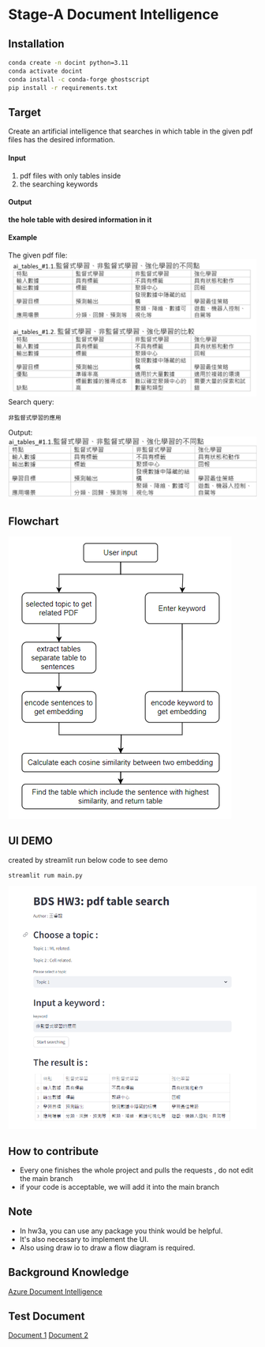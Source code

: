 # Stage-A Document Intelligence

## Installation

```bash
conda create -n docint python=3.11
conda activate docint
conda install -c conda-forge ghostscript
pip install -r requirements.txt
```

## Target

Create an artificial intelligence that searches in which table in the given pdf files has the desired information.  

#### Input

1. pdf files with only tables inside
2. the searching keywords

#### Output

**the hole table with desired information in it**

#### Example

The given pdf file:  
![image](https://github.com/Abclab123/HW3a/blob/26/images/example1.png)
Search query:  

```commandline
非監督式學習的應用
```

Output:
![image](https://github.com/Abclab123/HW3a/blob/26/images/example2.png)

## Flowchart
![image](https://github.com/Abclab123/HW3a/blob/26/images/flowchart.png)

## UI DEMO
created by streamlit
run below code to see demo

```commandline
streamlit rum main.py
```

![image](https://github.com/Abclab123/HW3a/blob/26/images/UI.png)

## How to contribute

* Every one finishes the whole project and pulls the requests , do not edit the main branch
* if your code is acceptable, we will add it into the main branch

## Note

* In hw3a, you can use any package you think would be helpful.
* It's also necessary to implement the UI.
* Also using draw io to draw a flow diagram is required.

## Background Knowledge

[Azure Document Intelligence]( https://azure.microsoft.com/en-us/products/ai-services/ai-document-intelligence
)

## Test Document

[Document 1](https://docs.google.com/document/d/1Di5oVYhUF6p-zj2y0DEBBeTvhC91KhX8/edit?usp=sharing&ouid=107784913306655694785&rtpof=true&sd=true)
[Document 2](https://docs.google.com/document/d/1HiZrgIyvwY8Fi4eLS0QGUkkycngtD6XJ/edit?usp=sharing&ouid=107784913306655694785&rtpof=true&sd=true)
